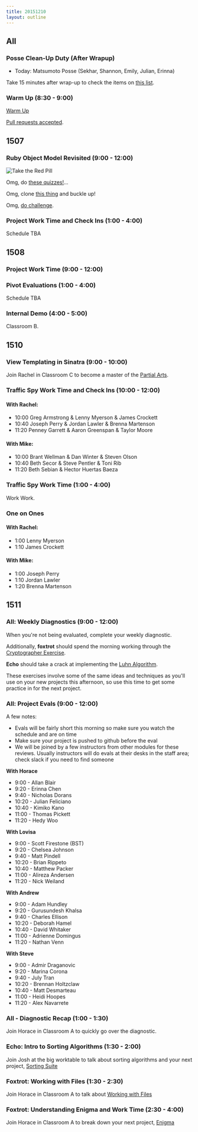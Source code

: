 ```yaml
---
title: 20151210
layout: outline
---
```


## All

### Posse Clean-Up Duty (After Wrapup)

* Today: Matsumoto Posse (Sekhar, Shannon, Emily, Julian, Erinna)

Take 15 minutes after wrap-up to check the items on [this list](https://gist.github.com/rwarbelow/f5cfe4333402d043ef2e).

### Warm Up (8:30 - 9:00)

[Warm Up](https://thewarmup.herokuapp.com)

[Pull requests accepted](https://github.com/mikedao/the-warm-up).

## 1507

### Ruby Object Model Revisited (9:00 - 12:00)

![Take the Red Pill](https://s3.amazonaws.com/josh.cheek/images/scratch/ruby-object-model-matrix.png)

Omg, do [these quizzes!](https://quizzes-ruby-object-model.herokuapp.com/1)...

Omg, clone [this thing](https://github.com/JoshCheek/object-model-with-lovisa) and buckle up!

Omg, [do challenge](https://gist.github.com/JoshCheek/ad9f70a6d855be9ed50d).

### Project Work Time and Check Ins (1:00 - 4:00)

Schedule TBA


## 1508

### Project Work Time (9:00 - 12:00)

### Pivot Evaluations (1:00 - 4:00)

Schedule TBA

### Internal Demo (4:00 - 5:00)

Classroom B.


## 1510

### View Templating in Sinatra (9:00 - 10:00)

Join Rachel in Classroom C to become a master of the [Partial Arts](https://github.com/turingschool-examples/partial-arts).

### Traffic Spy Work Time and Check Ins (10:00 - 12:00)

#### With Rachel:

* 10:00 Greg Armstrong & Lenny Myerson & James Crockett
* 10:40 Joseph Perry & Jordan Lawler & Brenna Martenson
* 11:20 Penney Garrett & Aaron Greenspan & Taylor Moore

#### With Mike:

* 10:00 Brant Wellman & Dan Winter & Steven Olson
* 10:40 Beth Secor & Steve Pentler & Toni Rib
* 11:20 Beth Sebian & Hector Huertas Baeza

### Traffic Spy Work Time (1:00 - 4:00)

Work Work.

### One on Ones

#### With Rachel:

* 1:00 Lenny Myerson
* 1:10 James Crockett

#### With Mike:

* 1:00 Joseph Perry
* 1:10 Jordan Lawler
* 1:20 Brenna Martenson

## 1511

### All: Weekly Diagnostics (9:00 - 12:00)

When you're not being evaluated, complete your weekly diagnostic.

Additionally, **foxtrot** should spend the morning working
through the [Cryptographer Exercise](https://github.com/turingschool/challenges/blob/master/cryptographer.markdown).

**Echo** should take a crack at implementing the [Luhn Algorithm](https://github.com/turingschool/challenges/blob/master/credit_check.markdown).

These exercises involve some of the same ideas and techniques
as you'll use on your new projects this afternoon, so use this
time to get some practice in for the next project.

### All: Project Evals (9:00 - 12:00)

A few notes:

* Evals will be fairly short this morning so make sure you
watch the schedule and are on time
* Make sure your project is pushed to github before the eval
* We will be joined by a few instructors from other modules
for these reviews. Usually instructors will do evals at their
desks in the staff area; check slack if you need to find someone

__With Horace__

* 9:00  - Allan Blair
* 9:20  - Erinna Chen
* 9:40  - Nicholas Dorans
* 10:20 - Julian Feliciano
* 10:40 - Kimiko Kano
* 11:00 - Thomas Pickett
* 11:20 - Hedy Woo

__With Lovisa__

* 9:00  - Scott Firestone (BST)
* 9:20  - Chelsea Johnson
* 9:40  - Matt Pindell
* 10:20 - Brian Rippeto
* 10:40 - Matthew Packer
* 11:00 - Alireza Andersen
* 11:20 - Nick Weiland

__With Andrew__

* 9:00  - Adam Hundley
* 9:20  - Gurusundesh Khalsa
* 9:40  - Charles Ellison
* 10:20 - Deborah Hamel
* 10:40 - David Whitaker
* 11:00 - Adrienne Domingus
* 11:20 - Nathan Venn

__With Steve__

* 9:00  - Admir Draganovic
* 9:20  - Marina Corona
* 9:40  - July Tran
* 10:20 - Brennan Holtzclaw
* 10:40 - Matt Desmarteau
* 11:00 - Heidi Hoopes
* 11:20 - Alex Navarrete

### All - Diagnostic Recap (1:00 - 1:30)

Join Horace in Classroom A to quickly go over the diagnostic.

### Echo: Intro to Sorting Algorithms (1:30 - 2:00)

Join Josh at the big worktable to talk about sorting algorithms
and your next project, [Sorting Suite](https://github.com/turingschool/curriculum/blob/master/source/projects/sorting_suite.markdown)

### Foxtrot: Working with Files (1:30 - 2:30)

Join Horace in Classroom A to talk about [Working with Files](https://github.com/turingschool/lesson_plans/blob/master/ruby_01-object_oriented_programming_with_ruby/working_with_files.markdown)

### Foxtrot: Understanding Enigma and Work Time (2:30 - 4:00)

Join Horace in Classroom A to break down your next project,
[Enigma](https://github.com/turingschool/curriculum/blob/master/source/projects/enigma.markdown)
